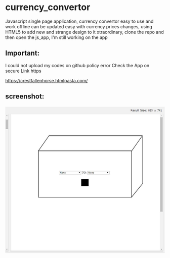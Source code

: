 # currency_convertor
Javascript single page application, currency convertor easy to use and work offline can be updated easy with currency prices changes, using HTML5 to add new and strange design to it xtraordinary, clone the repo and then open the   js_app, I'm still working on the app 


## Important:

I could not upload my codes on github policy error Check the App on secure Link https

https://crestfallenhorse.htmlpasta.com/

## screenshot:
![image](App.jpg)

